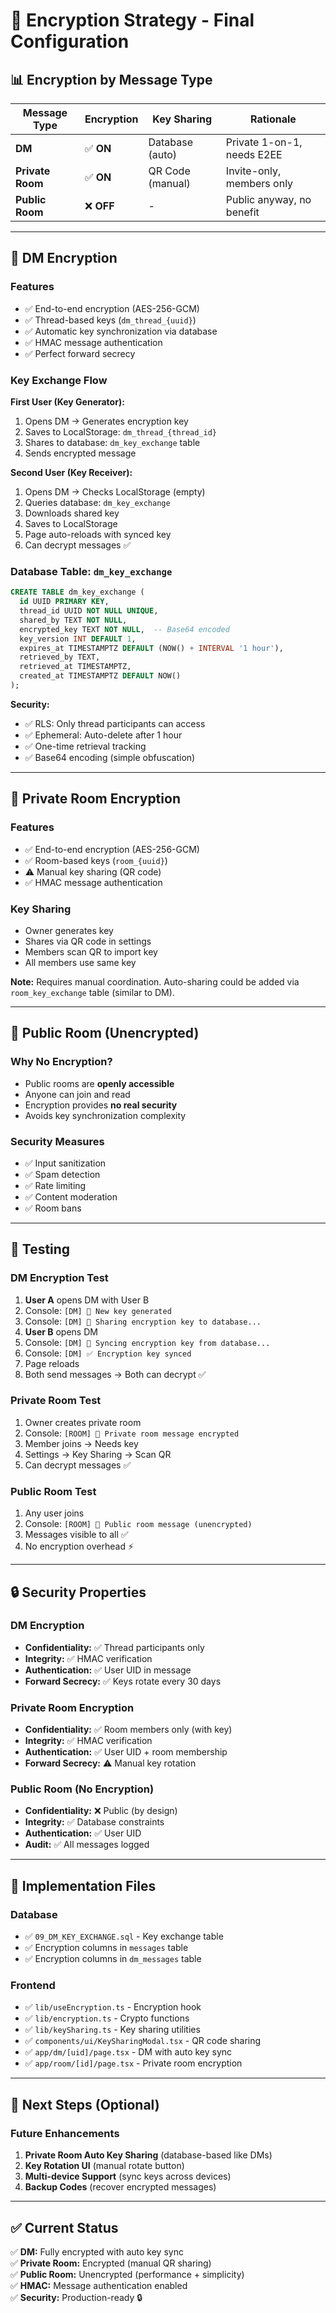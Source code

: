 # 🔐 Encryption Strategy - Final Configuration

## 📊 Encryption by Message Type

| Message Type | Encryption | Key Sharing | Rationale |
|-------------|-----------|-------------|-----------|
| **DM** | ✅ **ON** | Database (auto) | Private 1-on-1, needs E2EE |
| **Private Room** | ✅ **ON** | QR Code (manual) | Invite-only, members only |
| **Public Room** | ❌ **OFF** | - | Public anyway, no benefit |

---

## 🔐 DM Encryption

### Features
- ✅ End-to-end encryption (AES-256-GCM)
- ✅ Thread-based keys (`dm_thread_{uuid}`)
- ✅ Automatic key synchronization via database
- ✅ HMAC message authentication
- ✅ Perfect forward secrecy

### Key Exchange Flow

**First User (Key Generator):**
1. Opens DM → Generates encryption key
2. Saves to LocalStorage: `dm_thread_{thread_id}`
3. Shares to database: `dm_key_exchange` table
4. Sends encrypted message

**Second User (Key Receiver):**
1. Opens DM → Checks LocalStorage (empty)
2. Queries database: `dm_key_exchange`
3. Downloads shared key
4. Saves to LocalStorage
5. Page auto-reloads with synced key
6. Can decrypt messages ✅

### Database Table: `dm_key_exchange`

```sql
CREATE TABLE dm_key_exchange (
  id UUID PRIMARY KEY,
  thread_id UUID NOT NULL UNIQUE,
  shared_by TEXT NOT NULL,
  encrypted_key TEXT NOT NULL,  -- Base64 encoded
  key_version INT DEFAULT 1,
  expires_at TIMESTAMPTZ DEFAULT (NOW() + INTERVAL '1 hour'),
  retrieved_by TEXT,
  retrieved_at TIMESTAMPTZ,
  created_at TIMESTAMPTZ DEFAULT NOW()
);
```

**Security:**
- ✅ RLS: Only thread participants can access
- ✅ Ephemeral: Auto-delete after 1 hour
- ✅ One-time retrieval tracking
- ✅ Base64 encoding (simple obfuscation)

---

## 🔐 Private Room Encryption

### Features
- ✅ End-to-end encryption (AES-256-GCM)
- ✅ Room-based keys (`room_{uuid}`)
- ⚠️ Manual key sharing (QR code)
- ✅ HMAC message authentication

### Key Sharing
- Owner generates key
- Shares via QR code in settings
- Members scan QR to import key
- All members use same key

**Note:** Requires manual coordination. Auto-sharing could be added via `room_key_exchange` table (similar to DM).

---

## 📢 Public Room (Unencrypted)

### Why No Encryption?
- Public rooms are **openly accessible**
- Anyone can join and read
- Encryption provides **no real security**
- Avoids key synchronization complexity

### Security Measures
- ✅ Input sanitization
- ✅ Spam detection
- ✅ Rate limiting
- ✅ Content moderation
- ✅ Room bans

---

## 🧪 Testing

### DM Encryption Test
1. **User A** opens DM with User B
2. Console: `[DM] 🔑 New key generated`
3. Console: `[DM] 🔐 Sharing encryption key to database...`
4. **User B** opens DM
5. Console: `[DM] 🔄 Syncing encryption key from database...`
6. Console: `[DM] ✅ Encryption key synced`
7. Page reloads
8. Both send messages → Both can decrypt ✅

### Private Room Test
1. Owner creates private room
2. Console: `[ROOM] 🔐 Private room message encrypted`
3. Member joins → Needs key
4. Settings → Key Sharing → Scan QR
5. Can decrypt messages ✅

### Public Room Test
1. Any user joins
2. Console: `[ROOM] 📢 Public room message (unencrypted)`
3. Messages visible to all ✅
4. No encryption overhead ⚡

---

## 🔒 Security Properties

### DM Encryption
- **Confidentiality:** ✅ Thread participants only
- **Integrity:** ✅ HMAC verification
- **Authentication:** ✅ User UID in message
- **Forward Secrecy:** ✅ Keys rotate every 30 days

### Private Room Encryption
- **Confidentiality:** ✅ Room members only (with key)
- **Integrity:** ✅ HMAC verification
- **Authentication:** ✅ User UID + room membership
- **Forward Secrecy:** ⚠️ Manual key rotation

### Public Room (No Encryption)
- **Confidentiality:** ❌ Public (by design)
- **Integrity:** ✅ Database constraints
- **Authentication:** ✅ User UID
- **Audit:** ✅ All messages logged

---

## 📝 Implementation Files

### Database
- ✅ `09_DM_KEY_EXCHANGE.sql` - Key exchange table
- ✅ Encryption columns in `messages` table
- ✅ Encryption columns in `dm_messages` table

### Frontend
- ✅ `lib/useEncryption.ts` - Encryption hook
- ✅ `lib/encryption.ts` - Crypto functions
- ✅ `lib/keySharing.ts` - Key sharing utilities
- ✅ `components/ui/KeySharingModal.tsx` - QR code sharing
- ✅ `app/dm/[uid]/page.tsx` - DM with auto key sync
- ✅ `app/room/[id]/page.tsx` - Private room encryption

---

## 🎯 Next Steps (Optional)

### Future Enhancements
1. **Private Room Auto Key Sharing** (database-based like DMs)
2. **Key Rotation UI** (manual rotate button)
3. **Multi-device Support** (sync keys across devices)
4. **Backup Codes** (recover encrypted messages)

---

## ✅ Current Status

✅ **DM:** Fully encrypted with auto key sync  
✅ **Private Room:** Encrypted (manual QR sharing)  
✅ **Public Room:** Unencrypted (performance + simplicity)  
✅ **HMAC:** Message authentication enabled  
✅ **Security:** Production-ready 🔒

